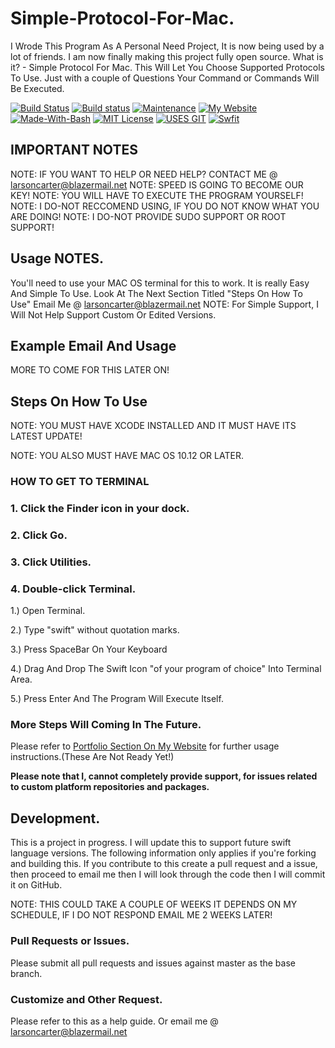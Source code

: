 # Simple-Protocol-For-Mac.
I Wrode This Program As A Personal Need Project, It is now being used by a lot of friends. 
I am now finally making this project fully open source.
What is it? - Simple Protocol For Mac. 
This Will Let You Choose Supported Protocols To Use. Just with a couple of Questions Your Command or Commands Will Be Executed. 

[![Build Status](https://img.shields.io/badge/TravisCI%20Build-Passing-brightgreen.svg)](https://travis-ci.org/larsonthekidrs/Simple-Protocol-For-Mac)
[![Build status](https://img.shields.io/badge/App%20Veyor%20Build-Failing-red.svg)](https://ci.appveyor.com/project/larsonthekidrs/simple-protocol-for-mac)
[![Maintenance](https://img.shields.io/badge/Maintenance-Yes-blue.svg)](https://github.com/larsonthekidrs/Simple-Protocol-For-Mac/graphs/commit-activity)
[![My Website](https://img.shields.io/badge/Website%20Up-Yes-ff69b4.svg)](https://larsoncarter.website)
[![Made-With-Bash](https://img.shields.io/badge/Made%20With-Bash-lightgray.svg)](https://www.gnu.org/software/bash/)
[![MIT License](https://img.shields.io/badge/License-MIT-blue.svg)](https://github.com/larsonthekidrs/Simple-Protocol-For-Mac/blob/master/LICENSE)
[![USES GIT](https://img.shields.io/badge/Uses-GIT-RED.svg)](https://github.com/)
[![Swfit](https://img.shields.io/badge/Language-Swift-FF8C00.svg)](https://swift.org)

## IMPORTANT NOTES
NOTE: IF YOU WANT TO HELP OR NEED HELP? CONTACT ME @ larsoncarter@blazermail.net
NOTE: SPEED IS GOING TO BECOME OUR KEY!
NOTE: YOU WILL HAVE TO EXECUTE THE PROGRAM YOURSELF! 
NOTE: I DO-NOT RECCOMEND USING, IF YOU DO NOT KNOW WHAT YOU ARE DOING! 
NOTE: I DO-NOT PROVIDE SUDO SUPPORT OR ROOT SUPPORT!

## Usage NOTES.

You'll need to use your MAC OS terminal for this to work. 
It is really Easy And Simple To Use. 
Look At The Next Section Titled "Steps On How To Use" Email Me @ larsoncarter@blazermail.net 
NOTE: For Simple Support, I Will Not Help Support Custom Or Edited Versions.

##  Example Email And Usage

MORE TO COME FOR THIS LATER ON!

##  Steps On How To Use

NOTE: YOU MUST HAVE XCODE INSTALLED AND IT MUST HAVE ITS LATEST UPDATE!

NOTE: YOU ALSO MUST HAVE MAC OS 10.12 OR LATER.

### HOW TO GET TO TERMINAL
### 1. Click the Finder icon in your dock.
### 2. Click Go.
### 3. Click Utilities.
### 4. Double-click Terminal.

1.) Open Terminal.

2.) Type "swift" without quotation marks.

3.) Press SpaceBar On Your Keyboard

4.) Drag And Drop The Swift Icon "of your program of choice" Into Terminal Area.

5.) Press Enter And The Program Will Execute Itself.

### More Steps Will Coming In The Future.

Please refer to [Portfolio Section On My Website](https://larsoncarter.website) for further usage instructions.(These Are Not Ready Yet!)

**Please note that I, cannot completely provide support, for issues related to custom platform repositories and packages.**

## Development.

This is a project in progress. 
I will update this to support future swift language versions. 
The following information only applies if you're forking and building this. 
If you contribute to this create a pull request and a issue, then proceed to email me then I will look through the code then I will commit it on GitHub.

NOTE: THIS COULD TAKE A COUPLE OF WEEKS IT DEPENDS ON MY SCHEDULE, IF I DO NOT RESPOND EMAIL ME 2 WEEKS LATER!

### Pull Requests or Issues.

Please submit all pull requests and issues against master as the base branch.

### Customize and Other Request.

Please refer to this as a help guide. Or email me @ larsoncarter@blazermail.net
